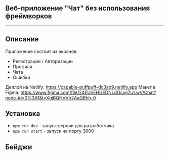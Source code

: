 ## Веб-приложение "Чат" без использования фреймворков
---

## Описание
Приложение состоит из экранов:
- Регистрации / Авторизации
- Профиля
- Чата
- Ошибки

Деплой на Netlify: https://capable-puffpuff-dc3ab9.netlify.app
Макет в Figma: https://www.figma.com/file/24EUnEHGEDNLdOcxg7ULwV/Chat?node-id=0%3A1&t=XgjBQHVVn2AaQBhh-0

## Установка
- `npm run dev` - запуск версии для разработчика
- `npm run start` - запуск на порту 3000

## Бейджи


